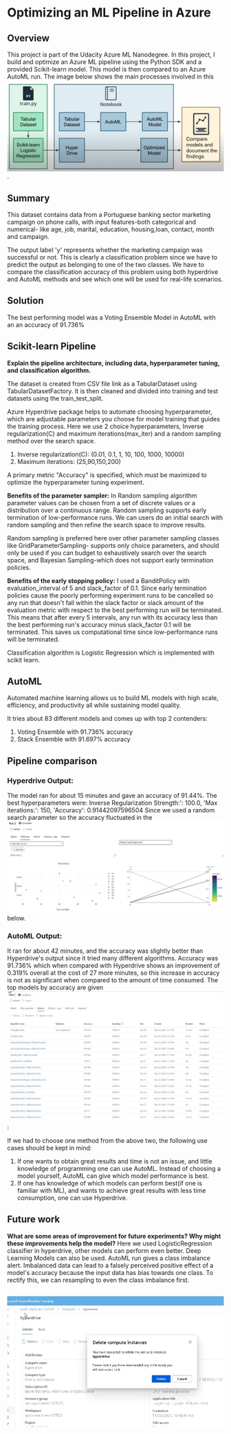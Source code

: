 
# Optimizing an ML Pipeline in Azure

## Overview
This project is part of the Udacity Azure ML Nanodegree.
In this project, I build and optimize an Azure ML pipeline using the Python SDK and a provided Scikit-learn model.
This model is then compared to an Azure AutoML run.
The image below shows the main processes involved in this ![project](images/img.JPG).

## Summary
This dataset contains data from a Portuguese banking sector marketing campaign on phone calls, with input features-both 
categorical and numerical- like age, job, marital, education, housing,loan, contact, month and campaign.
 
The output label 'y' represents whether the marketing campaign was successful or not. This is clearly a classification problem since we have to predict the output as belonging to one of the two classes. We have to compare the classification accuracy of this problem using both hyperdrive and AutoML methods and see which one will be used for real-life scenarios.

## Solution
The best performing model was a Voting Ensemble Model in AutoML with an an accuracy of 91.736%

## Scikit-learn Pipeline
**Explain the pipeline architecture, including data, hyperparameter tuning, and classification algorithm.**

The dataset is created from CSV file link as a TabularDataset using TabularDatasetFactory. It is then cleaned and divided into training 
and test datasets using the train_test_split.

Azure Hyperdrive package helps to automate choosing  hyperparameter, which are adjustable parameters you choose for model training that guides the training process. Here we use 2 choice hyperparameters, Inverse regularization(C) and maximum iterations(max_iter) and a random sampling method over the search space.

1. Inverse regularization(C): (0.01, 0.1, 1, 10, 100, 1000, 10000) 
2. Maximum iterations: (25,90,150,200)

A primary metric "Accuracy" is specified, which must be maximized to optimize the hyperparameter tuning experiment.

**Benefits of the parameter sampler:** 
In Random sampling algorithm parameter values can be chosen from a set of discrete values or a distribution over a continuous range.
Random sampling supports early termination of low-performance runs. We can  users do an initial search with random sampling and then refine the search space to improve results.

Random sampling is preferred here over other parameter sampling classes like GridParameterSampling- supports only choice parameters, and 
should only be used if you can budget to exhaustively search over the search space, and  Bayesian Sampling-which does not support early termination policies. 



**Benefits of the early stopping policy:**
I used a BanditPolicy with evaluation_interval of 5 and slack_factor of 0.1. 
Since early termination policies cause the poorly performing experiment runs to be cancelled so any run 
that doesn't fall within the slack factor or slack amount of the evaluation metric with respect to the best performing run will be terminated. This means that after every 5 intervals, any run with its accuracy less than the best performing run's accuracy 
minus slack_factor 0.1 will be terminated.
This saves us computational time since low-performance runs will be terminated.

Classification algorithm is Logistic Regression which is implemented with scikit learn.

## AutoML
 

Automated machine learning allows us to build ML models with high scale, efficiency, and productivity all while sustaining model quality. 


It tries about 83 different models and comes up with top 2 contenders:
1. Voting Ensemble with 91.736% accuracy
2. Stack Ensemble with 91.697% accuracy


## Pipeline comparison

### Hyperdrive Output:
The model ran for about 15 minutes and gave an accuracy of 91.44%.
The best hyperparameters were:
  Inverse Regularization Strength:': 100.0,
 'Max iterations:': 150,
 'Accuracy': 0.91442097596504
Since we used a random search parameter so the accuracy fluctuated in the ![figure](images/img2.JPG) below.

### AutoML Output:
It ran for about 42 minutes, and the accuracy was slightly better than Hyperdrive's output since it tried many different
algorithms.
Accuracy was 91.736% which when compared with Hyperdrive shows an improvement of 0.319% overall at the cost of 27 more minutes,
so this increase in accuracy is not as significant when compared to the amount of time consumed.
The top models by accuracy are given ![below](images/img3.JPG):

If we had to choose one method from the above two, the following use cases should be kept in mind:
1. If one wants to obtain great results and time is not an issue, and little knowledge of programming one can use AutoML. Instead of 
choosing a model yourself, AutoML can give which model performance is best.
2. If one has knowledge of which models can perform best(if one is familiar with ML), and wants to achieve great results with less time
consumption, one can use Hyperdrive.



## Future work
**What are some areas of improvement for future experiments? Why might these improvements help the model?**
 Here we used LogisticRegression classifier in hyperdrive, other models can perform even better.
 Deep Learning Models can also be used.
 AutoML run gives a class imbalance alert. Imbalanced data can lead to a falsely perceived positive effect of
 a model's accuracy because the input data has bias towards one class.
 To rectify this, we can resampling to even the class imbalance first.
## ![Proof of cluster clean up](images/del.JPG)

